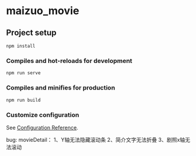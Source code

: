 # maizuo_movie

## Project setup
```
npm install
```

### Compiles and hot-reloads for development
```
npm run serve
```

### Compiles and minifies for production
```
npm run build
```

### Customize configuration
See [Configuration Reference](https://cli.vuejs.org/config/).


bug:
movieDetail：
  1、Y轴无法隐藏滚动条
  2、简介文字无法折叠
  3、剧照x轴无法滚动
